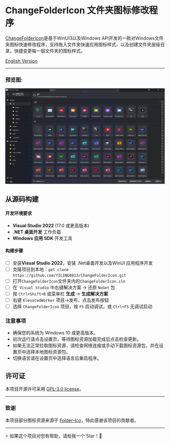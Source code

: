 ﻿# ChangeFolderIcon 文件夹图标修改程序

[ChangeFolderIcon](https://github.com/YILING0013/ChangeFolderIcon)是基于WinUI3以及Windows API开发的一款对Windows文件夹图标快速修改程序，支持拖入文件夹快速应用图标样式，以及创建文件夹层级目录，快捷变更每一层文件夹的图标样式。

[English Version](README-EN-US.md)

---

### 预览图:

![](./Assets/Images/1_zh-cn.png)

## 从源码构建

#### 开发环境要求

* **Visual Studio 2022** (17.0 或更高版本)
* **.NET 桌面开发** 工作负载
* **Windows 应用 SDK** 开发工具

#### 构建步骤

- [ ] 安装**Visual Studio 2022**，安装 .Net桌面开发以及WinUI 应用程序开发
- [ ] 克隆项目到本地：`get clone https://github.com/YILING0013/ChangeFolderIcon.git`
- [ ] 打开`ChangeFolderIcon`文件夹内的`ChangeFolderIcon.sln`
- [ ] 在` Visual Studio` 中右键解决方案 → 还原 `NuGet` 包
- [ ] 按 `Ctrl+Shift+B` 或菜单栏 **生成** → **生成解决方案**
- [ ] 右键 `ElevatedWorker` 项目->发布，点击发布按钮
- [ ] 选择 `ChangeFolderIcon` 项目，按 `F5` 启动调试，或 `Ctrl+F5` 无调试启动

### 注意事项
- 确保您的系统为 Windows 10 或更高版本。
- 初次运行请点击设置页，等待图标资源加载完成后点击检查更新。
- 如果无法正常拉取图标资源，请检查网络连接或手动下载图标资源包，并在设置页中选择本地图标资源包。
- 切换语言请在设置页中选择语言后重启程序。

## 许可证

本项目开源许可采用 [GPL-3.0 license](LICENSE)。

---

### 致谢

本项目部分图标资源来源于 [Folder-Ico](https://github.com/icon11-community/Folder-Ico)，特此感谢该项目的贡献者。  

---  

⭐ 如果这个项目对您有帮助，请给我一个 Star！🚀
